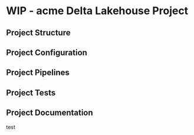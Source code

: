 # WIP - acme Delta Lakehouse Project

## Project Structure

## Project Configuration

## Project Pipelines

## Project Tests

## Project Documentation

test 